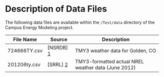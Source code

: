 Description of Data Files
=========================

The following data files are available within the `/Test/data` directory of the Campus Energy
Modeling project.

File Name             | Source            | Description
--------------------- | ----------------- | ---------------------------------------------------
724666TY.csv          | [NSRDB] [1]       | TMY3 weather data for Golden, CO
201206ty.csv          | [SRRL] [2]        | TMY3-formatted actual NREL weather data (June 2012) 

[1]: http://rredc.nrel.gov/solar/old_data/nsrdb/1991-2010/ "National Solar Radiation Data Base"
[2]: http://www.nrel.gov/midc/srrl_bms/ "NREL Solar Radiation Research Laboratory"